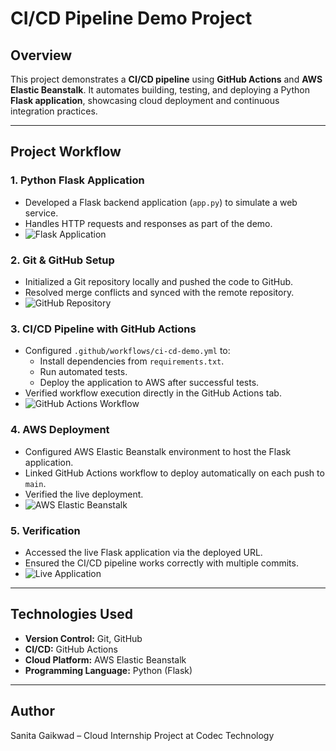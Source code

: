 # CI/CD Pipeline Demo Project

## Overview
This project demonstrates a **CI/CD pipeline** using **GitHub Actions** and **AWS Elastic Beanstalk**. It automates building, testing, and deploying a Python **Flask application**, showcasing cloud deployment and continuous integration practices.

---

## Project Workflow

### 1. Python Flask Application
- Developed a Flask backend application (`app.py`) to simulate a web service.
- Handles HTTP requests and responses as part of the demo.
- ![Flask Application](images/flask-app.png)  

### 2. Git & GitHub Setup
- Initialized a Git repository locally and pushed the code to GitHub.
- Resolved merge conflicts and synced with the remote repository.
- ![GitHub Repository](images/repo-overview.png)

### 3. CI/CD Pipeline with GitHub Actions
- Configured `.github/workflows/ci-cd-demo.yml` to:
  - Install dependencies from `requirements.txt`.
  - Run automated tests.
  - Deploy the application to AWS after successful tests.
- Verified workflow execution directly in the GitHub Actions tab.
- ![GitHub Actions Workflow](images/workflow-run.png)

### 4. AWS Deployment
- Configured AWS Elastic Beanstalk environment to host the Flask application.
- Linked GitHub Actions workflow to deploy automatically on each push to `main`.
- Verified the live deployment.
- ![AWS Elastic Beanstalk](images/aws-deployment.png)

### 5. Verification
- Accessed the live Flask application via the deployed URL.
- Ensured the CI/CD pipeline works correctly with multiple commits.
- ![Live Application](images/live-app.png)

---

## Technologies Used
- **Version Control:** Git, GitHub  
- **CI/CD:** GitHub Actions  
- **Cloud Platform:** AWS Elastic Beanstalk  
- **Programming Language:** Python (Flask)  

---

## Author
Sanita Gaikwad – Cloud Internship Project at Codec Technology
